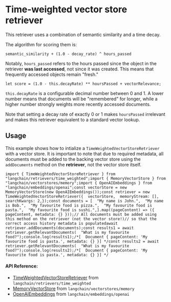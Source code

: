 Time-weighted vector store retriever
====================================

This retriever uses a combination of semantic similarity and a time decay.

The algorithm for scoring them is:

    semantic_similarity + (1.0 - decay_rate) ^ hours_passed

Notably, `hours_passed` refers to the hours passed since the object in the retriever **was last accessed**, not since it was created. This means that frequently accessed objects remain "fresh."

    let score = (1.0 - this.decayRate) ** hoursPassed + vectorRelevance;

`this.decayRate` is a configurable decimal number between 0 and 1. A lower number means that documents will be "remembered" for longer, while a higher number strongly weights more recently accessed documents.

Note that setting a decay rate of exactly 0 or 1 makes `hoursPassed` irrelevant and makes this retriever equivalent to a standard vector lookup.

Usage[](#usage "Direct link to Usage")
---------------------------------------

This example shows how to intialize a `TimeWeightedVectorStoreRetriever` with a vector store. It is important to note that due to required metadata, all documents must be added to the backing vector store using the `addDocuments` method on the **retriever**, not the vector store itself.

    import { TimeWeightedVectorStoreRetriever } from "langchain/retrievers/time_weighted";import { MemoryVectorStore } from "langchain/vectorstores/memory";import { OpenAIEmbeddings } from "langchain/embeddings/openai";const vectorStore = new MemoryVectorStore(new OpenAIEmbeddings());const retriever = new TimeWeightedVectorStoreRetriever({  vectorStore,  memoryStream: [],  searchKwargs: 2,});const documents = [  "My name is John.",  "My name is Bob.",  "My favourite food is pizza.",  "My favourite food is pasta.",  "My favourite food is sushi.",].map((pageContent) => ({ pageContent, metadata: {} }));// All documents must be added using this method on the retriever (not the vector store!)// so that the correct access history metadata is populatedawait retriever.addDocuments(documents);const results1 = await retriever.getRelevantDocuments(  "What is my favourite food?");console.log(results1);/*[  Document { pageContent: 'My favourite food is pasta.', metadata: {} }] */const results2 = await retriever.getRelevantDocuments(  "What is my favourite food?");console.log(results2);/*[  Document { pageContent: 'My favourite food is pasta.', metadata: {} }] */

#### API Reference:

*   [TimeWeightedVectorStoreRetriever](/docs/api/retrievers_time_weighted/classes/TimeWeightedVectorStoreRetriever) from `langchain/retrievers/time_weighted`
*   [MemoryVectorStore](/docs/api/vectorstores_memory/classes/MemoryVectorStore) from `langchain/vectorstores/memory`
*   [OpenAIEmbeddings](/docs/api/embeddings_openai/classes/OpenAIEmbeddings) from `langchain/embeddings/openai`